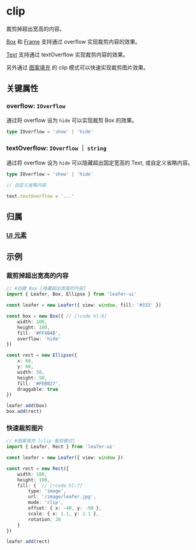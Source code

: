 <script setup>
import Case from '/component/Case.vue'
</script>

# clip

裁剪掉超出宽高的内容。

[Box](../display/Box.md) 和 [Frame](../display/Frame.md) 支持通过 overflow 实现裁剪内容的效果。

[Text](../display/Text.md) 支持通过 textOverflow 实现裁剪内容的效果。

另外通过 [图案填充](/reference/UI/paint/image.md#clip-裁剪模式属性) 的 clip 模式可以快速实现裁剪图片效果。

## 关键属性

### overflow: `IOverflow`

通过将 overflow 设为 `hide` 可以实现裁剪 Box 的效果。

```ts
type IOverflow = 'show' | 'hide'
```

### textOverflow: `IOverflow` ｜ `string`

通过将 overflow 设为 `hide` 可以隐藏超出固定宽高的 Text, 或自定义省略内容。

```ts
type IOverflow = 'show' | 'hide'

// 自定义省略内容

text.textOverflow = '...'
```

## 归属

### [UI 元素](/reference/display/UI.md)

## 示例

<case name="Box" index=1 editor=false></case>

### 裁剪掉超出宽高的内容

```ts
// #创建 Box [隐藏超出宽高的内容]
import { Leafer, Box, Ellipse } from 'leafer-ui'

const leafer = new Leafer({ view: window, fill: '#333' })

const box = new Box({ // [!code hl:6]
    width: 100,
    height: 100,
    fill: '#FF4B4B',
    overflow: 'hide'
})

const rect = new Ellipse({
    x: 60,
    y: 60,
    width: 50,
    height: 50,
    fill: '#FEB027',
    draggable: true
})

leafer.add(box)
box.add(rect)
```

<case name="ImageFill" index=4 editor=false></case>

### 快速裁剪图片

```ts
// #图案填充 [clip 裁剪模式]
import { Leafer, Rect } from 'leafer-ui'

const leafer = new Leafer({ view: window })

const rect = new Rect({
    width: 100,
    height: 100,
    fill: {  // [!code hl:7]
        type: 'image',
        url: '/image/leafer.jpg',
        mode: 'clip',
        offset: { x: -40, y: -90 },
        scale: { x: 1.1, y: 1.1 },
        rotation: 20
    }
})

leafer.add(rect)
```
